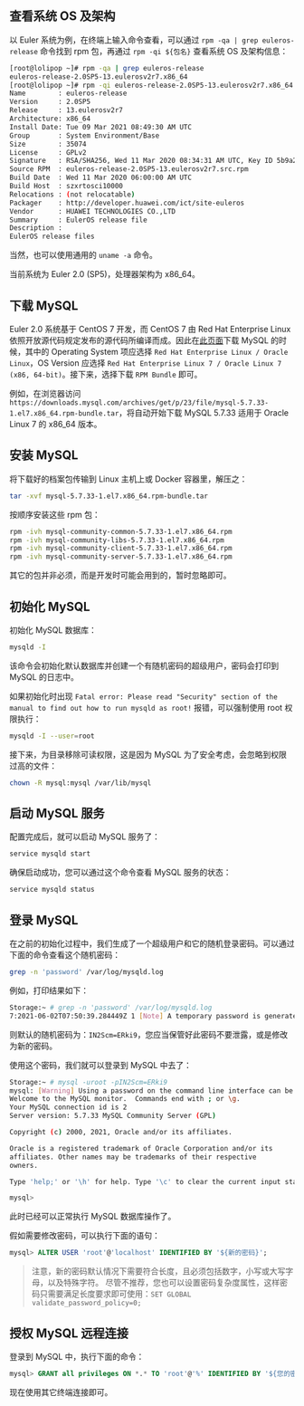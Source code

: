 ## 查看系统 OS 及架构

以 Euler 系统为例，在终端上输入命令查看，可以通过 `rpm -qa | grep euleros-release` 命令找到 rpm 包，再通过 `rpm -qi ${包名}` 查看系统 OS 及架构信息：

```bash
[root@lolipop ~]# rpm -qa | grep euleros-release
euleros-release-2.0SP5-13.eulerosv2r7.x86_64
[root@lolipop ~]# rpm -qi euleros-release-2.0SP5-13.eulerosv2r7.x86_64
Name        : euleros-release
Version     : 2.0SP5
Release     : 13.eulerosv2r7
Architecture: x86_64
Install Date: Tue 09 Mar 2021 08:49:30 AM UTC
Group       : System Environment/Base
Size        : 35074
License     : GPLv2
Signature   : RSA/SHA256, Wed 11 Mar 2020 08:34:31 AM UTC, Key ID 5b9a2b30490ffc86
Source RPM  : euleros-release-2.0SP5-13.eulerosv2r7.src.rpm
Build Date  : Wed 11 Mar 2020 06:00:00 AM UTC
Build Host  : szxrtosci10000
Relocations : (not relocatable)
Packager    : http://developer.huawei.com/ict/site-euleros
Vendor      : HUAWEI TECHNOLOGIES CO.,LTD
Summary     : EulerOS release file
Description :
EulerOS release files
```

当然，也可以使用通用的 `uname -a` 命令。

当前系统为 Euler 2.0 \(SP5\)，处理器架构为 x86_64。

## 下载 MySQL

Euler 2.0 系统基于 CentOS 7 开发，而 CentOS 7 由 Red Hat Enterprise Linux 依照开放源代码规定发布的源代码所编译而成。因此在[此页面](https://downloads.mysql.com/archives/community/)下载 MySQL 的时候，其中的 Operating System 项应选择 `Red Hat Enterprise Linux / Oracle Linux`，OS Version 应选择 `Red Hat Enterprise Linux 7 / Oracle Linux 7 (x86, 64-bit)`。接下来，选择下载 `RPM Bundle` 即可。

例如，在浏览器访问 `https://downloads.mysql.com/archives/get/p/23/file/mysql-5.7.33-1.el7.x86_64.rpm-bundle.tar`，将自动开始下载 MySQL 5.7.33 适用于 Oracle Linux 7 的 x86_64 版本。

## 安装 MySQL

将下载好的档案包传输到 Linux 主机上或 Docker 容器里，解压之：

```bash
tar -xvf mysql-5.7.33-1.el7.x86_64.rpm-bundle.tar
```

按顺序安装这些 rpm 包：

```bash
rpm -ivh mysql-community-common-5.7.33-1.el7.x86_64.rpm
rpm -ivh mysql-community-libs-5.7.33-1.el7.x86_64.rpm
rpm -ivh mysql-community-client-5.7.33-1.el7.x86_64.rpm
rpm -ivh mysql-community-server-5.7.33-1.el7.x86_64.rpm
```

其它的包并非必须，而是开发时可能会用到的，暂时忽略即可。

## 初始化 MySQL

初始化 MySQL 数据库：

```bash
mysqld -I
```

该命令会初始化默认数据库并创建一个有随机密码的超级用户，密码会打印到 MySQL 的日志中。

如果初始化时出现 `Fatal error: Please read "Security" section of the manual to find out how to run mysqld as root!` 报错，可以强制使用 root 权限执行：

```bash
mysqld -I --user=root
```

接下来，为目录移除可读权限，这是因为 MySQL 为了安全考虑，会忽略到权限过高的文件：

```bash
chown -R mysql:mysql /var/lib/mysql
```

## 启动 MySQL 服务

配置完成后，就可以启动 MySQL 服务了：

```bash
service mysqld start
```

确保启动成功，您可以通过这个命令查看 MySQL 服务的状态：

```bash
service mysqld status
```

## 登录 MySQL

在之前的初始化过程中，我们生成了一个超级用户和它的随机登录密码。可以通过下面的命令查看这个随机密码：

```bash
grep -n 'password' /var/log/mysqld.log
```

例如，打印结果如下：

```bash
Storage:~ # grep -n 'password' /var/log/mysqld.log
7:2021-06-02T07:50:39.284449Z 1 [Note] A temporary password is generated for root@localhost: IN2Scm=ERki9
```

则默认的随机密码为：`IN2Scm=ERki9`，您应当保管好此密码不要泄露，或是修改为新的密码。

使用这个密码，我们就可以登录到 MySQL 中去了：

```bash
Storage:~ # mysql -uroot -pIN2Scm=ERki9
mysql: [Warning] Using a password on the command line interface can be insecure.
Welcome to the MySQL monitor.  Commands end with ; or \g.
Your MySQL connection id is 2
Server version: 5.7.33 MySQL Community Server (GPL)

Copyright (c) 2000, 2021, Oracle and/or its affiliates.

Oracle is a registered trademark of Oracle Corporation and/or its
affiliates. Other names may be trademarks of their respective
owners.

Type 'help;' or '\h' for help. Type '\c' to clear the current input statement.

mysql>
```

此时已经可以正常执行 MySQL 数据库操作了。

假如需要修改密码，可以执行下面的语句：

```sql
mysql> ALTER USER 'root'@'localhost' IDENTIFIED BY '${新的密码}';
```

> 注意，新的密码默认情况下需要符合长度，且必须包括数字，小写或大写字母，以及特殊字符。
> 尽管不推荐，您也可以设置密码复杂度属性，这样密码只需要满足长度要求即可使用：`SET GLOBAL validate_password_policy=0;`

## 授权 MySQL 远程连接

登录到 MySQL 中，执行下面的命令：

```sql
mysql> GRANT all privileges ON *.* TO 'root'@'%' IDENTIFIED BY '${您的密码}';
```

现在使用其它终端连接即可。
